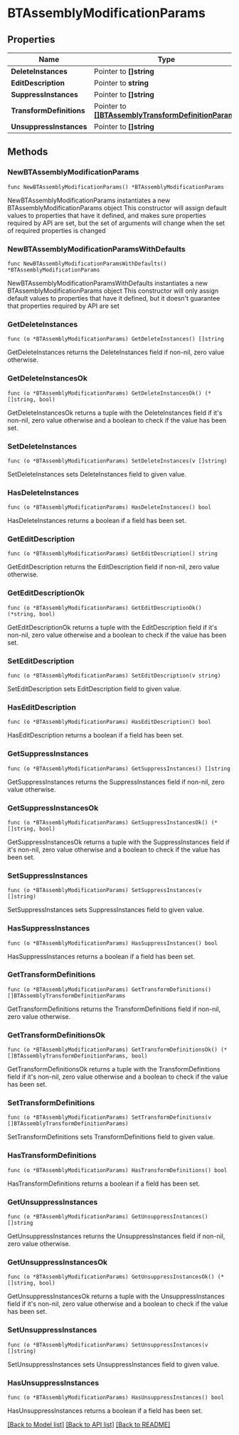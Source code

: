 # BTAssemblyModificationParams

## Properties

Name | Type | Description | Notes
------------ | ------------- | ------------- | -------------
**DeleteInstances** | Pointer to **[]string** |  | [optional] 
**EditDescription** | Pointer to **string** |  | [optional] 
**SuppressInstances** | Pointer to **[]string** |  | [optional] 
**TransformDefinitions** | Pointer to [**[]BTAssemblyTransformDefinitionParams**](BTAssemblyTransformDefinitionParams.md) |  | [optional] 
**UnsuppressInstances** | Pointer to **[]string** |  | [optional] 

## Methods

### NewBTAssemblyModificationParams

`func NewBTAssemblyModificationParams() *BTAssemblyModificationParams`

NewBTAssemblyModificationParams instantiates a new BTAssemblyModificationParams object
This constructor will assign default values to properties that have it defined,
and makes sure properties required by API are set, but the set of arguments
will change when the set of required properties is changed

### NewBTAssemblyModificationParamsWithDefaults

`func NewBTAssemblyModificationParamsWithDefaults() *BTAssemblyModificationParams`

NewBTAssemblyModificationParamsWithDefaults instantiates a new BTAssemblyModificationParams object
This constructor will only assign default values to properties that have it defined,
but it doesn't guarantee that properties required by API are set

### GetDeleteInstances

`func (o *BTAssemblyModificationParams) GetDeleteInstances() []string`

GetDeleteInstances returns the DeleteInstances field if non-nil, zero value otherwise.

### GetDeleteInstancesOk

`func (o *BTAssemblyModificationParams) GetDeleteInstancesOk() (*[]string, bool)`

GetDeleteInstancesOk returns a tuple with the DeleteInstances field if it's non-nil, zero value otherwise
and a boolean to check if the value has been set.

### SetDeleteInstances

`func (o *BTAssemblyModificationParams) SetDeleteInstances(v []string)`

SetDeleteInstances sets DeleteInstances field to given value.

### HasDeleteInstances

`func (o *BTAssemblyModificationParams) HasDeleteInstances() bool`

HasDeleteInstances returns a boolean if a field has been set.

### GetEditDescription

`func (o *BTAssemblyModificationParams) GetEditDescription() string`

GetEditDescription returns the EditDescription field if non-nil, zero value otherwise.

### GetEditDescriptionOk

`func (o *BTAssemblyModificationParams) GetEditDescriptionOk() (*string, bool)`

GetEditDescriptionOk returns a tuple with the EditDescription field if it's non-nil, zero value otherwise
and a boolean to check if the value has been set.

### SetEditDescription

`func (o *BTAssemblyModificationParams) SetEditDescription(v string)`

SetEditDescription sets EditDescription field to given value.

### HasEditDescription

`func (o *BTAssemblyModificationParams) HasEditDescription() bool`

HasEditDescription returns a boolean if a field has been set.

### GetSuppressInstances

`func (o *BTAssemblyModificationParams) GetSuppressInstances() []string`

GetSuppressInstances returns the SuppressInstances field if non-nil, zero value otherwise.

### GetSuppressInstancesOk

`func (o *BTAssemblyModificationParams) GetSuppressInstancesOk() (*[]string, bool)`

GetSuppressInstancesOk returns a tuple with the SuppressInstances field if it's non-nil, zero value otherwise
and a boolean to check if the value has been set.

### SetSuppressInstances

`func (o *BTAssemblyModificationParams) SetSuppressInstances(v []string)`

SetSuppressInstances sets SuppressInstances field to given value.

### HasSuppressInstances

`func (o *BTAssemblyModificationParams) HasSuppressInstances() bool`

HasSuppressInstances returns a boolean if a field has been set.

### GetTransformDefinitions

`func (o *BTAssemblyModificationParams) GetTransformDefinitions() []BTAssemblyTransformDefinitionParams`

GetTransformDefinitions returns the TransformDefinitions field if non-nil, zero value otherwise.

### GetTransformDefinitionsOk

`func (o *BTAssemblyModificationParams) GetTransformDefinitionsOk() (*[]BTAssemblyTransformDefinitionParams, bool)`

GetTransformDefinitionsOk returns a tuple with the TransformDefinitions field if it's non-nil, zero value otherwise
and a boolean to check if the value has been set.

### SetTransformDefinitions

`func (o *BTAssemblyModificationParams) SetTransformDefinitions(v []BTAssemblyTransformDefinitionParams)`

SetTransformDefinitions sets TransformDefinitions field to given value.

### HasTransformDefinitions

`func (o *BTAssemblyModificationParams) HasTransformDefinitions() bool`

HasTransformDefinitions returns a boolean if a field has been set.

### GetUnsuppressInstances

`func (o *BTAssemblyModificationParams) GetUnsuppressInstances() []string`

GetUnsuppressInstances returns the UnsuppressInstances field if non-nil, zero value otherwise.

### GetUnsuppressInstancesOk

`func (o *BTAssemblyModificationParams) GetUnsuppressInstancesOk() (*[]string, bool)`

GetUnsuppressInstancesOk returns a tuple with the UnsuppressInstances field if it's non-nil, zero value otherwise
and a boolean to check if the value has been set.

### SetUnsuppressInstances

`func (o *BTAssemblyModificationParams) SetUnsuppressInstances(v []string)`

SetUnsuppressInstances sets UnsuppressInstances field to given value.

### HasUnsuppressInstances

`func (o *BTAssemblyModificationParams) HasUnsuppressInstances() bool`

HasUnsuppressInstances returns a boolean if a field has been set.


[[Back to Model list]](../README.md#documentation-for-models) [[Back to API list]](../README.md#documentation-for-api-endpoints) [[Back to README]](../README.md)


